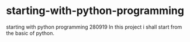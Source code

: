# starting-with-python-programming
starting with python programming 280919
In this project i shall start from the basic of python. 
